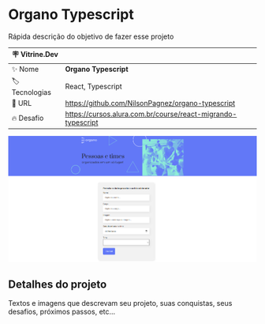 # Organo Typescript

Rápida descrição do objetivo de fazer esse projeto

| :placard: Vitrine.Dev |     |
| -------------  | --- |
| :sparkles: Nome        | **Organo Typescript**
| :label: Tecnologias | React, Typescript
| :rocket: URL         |https://github.com/NilsonPagnez/organo-typescript
| :fire: Desafio     | https://cursos.alura.com.br/course/react-migrando-typescript

<!-- Inserir imagem com a #vitrinedev ao final do link -->
![](Screenshot_1.png#vitrinedev)

## Detalhes do projeto

Textos e imagens que descrevam seu projeto, suas conquistas, seus desafios, próximos passos, etc...


